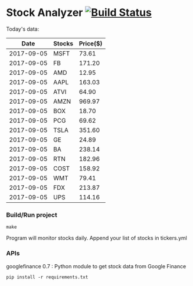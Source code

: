 # Stock Analyzer [![Build Status](https://travis-ci.org/ogoyal/StockAnalyzer.svg?branch=master)](https://travis-ci.org/ogoyal/StockAnalyzer)

Today's data:

| Date| Stocks| Price($) | 
| --- | --- | ---  | 
| 2017-09-05| MSFT| 73.61 | 
| 2017-09-05| FB| 171.20 | 
| 2017-09-05| AMD| 12.95 | 
| 2017-09-05| AAPL| 163.03 | 
| 2017-09-05| ATVI| 64.90 | 
| 2017-09-05| AMZN| 969.97 | 
| 2017-09-05| BOX| 18.70 | 
| 2017-09-05| PCG| 69.62 | 
| 2017-09-05| TSLA| 351.60 | 
| 2017-09-05| GE| 24.89 | 
| 2017-09-05| BA| 238.14 | 
| 2017-09-05| RTN| 182.96 | 
| 2017-09-05| COST| 158.92 | 
| 2017-09-05| WMT| 79.41 | 
| 2017-09-05| FDX| 213.87 | 
| 2017-09-05| UPS| 114.16 | 

### Build/Run project

```
make
```

Program will monitor stocks daily. Append your list of stocks in tickers.yml

### APIs
googlefinance 0.7 : Python module to get stock data from Google Finance

```
pip install -r requirements.txt
```

